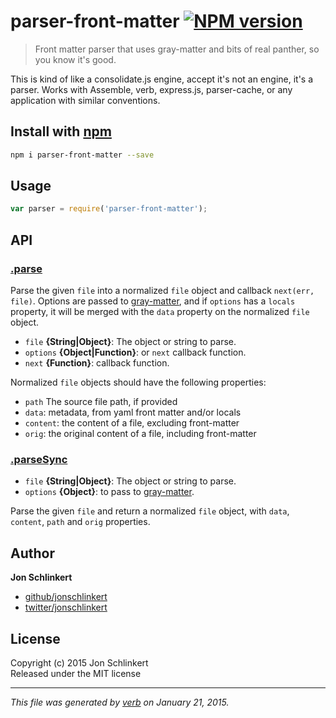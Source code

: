 # parser-front-matter [![NPM version](https://badge.fury.io/js/parser-front-matter.svg)](http://badge.fury.io/js/parser-front-matter)

> Front matter parser that uses gray-matter and bits of real panther, so you know it's good.

This is kind of like a consolidate.js engine, accept it's not an engine, it's a parser. Works with Assemble, verb, express.js, parser-cache, or any application with similar conventions.

## Install with [npm](npmjs.org)

```bash
npm i parser-front-matter --save
```

## Usage

```js
var parser = require('parser-front-matter');
```

## API
### [.parse](index.js#L35)

Parse the given `file` into a normalized `file` object and callback `next(err, file)`. Options are passed to [gray-matter], and if `options` has a `locals` property, it will be merged with the `data` property on the normalized `file` object.

* `file` **{String|Object}**: The object or string to parse.    
* `options` **{Object|Function}**: or `next` callback function.    
* `next` **{Function}**: callback function.    

Normalized `file` objects should have the following properties:

  - `path` The source file path, if provided
  - `data`: metadata, from yaml front matter and/or locals
  - `content`: the content of a file, excluding front-matter
  - `orig`: the original content of a file, including front-matter

### [.parseSync](index.js#L69)

* `file` **{String|Object}**: The object or string to parse.    
* `options` **{Object}**: to pass to [gray-matter].    

Parse the given `file` and return a normalized `file` object,
with `data`, `content`, `path` and `orig` properties.

## Author

**Jon Schlinkert**
 
+ [github/jonschlinkert](https://github.com/jonschlinkert)
+ [twitter/jonschlinkert](http://twitter.com/jonschlinkert) 

## License
Copyright (c) 2015 Jon Schlinkert  
Released under the MIT license

***

_This file was generated by [verb](https://github.com/assemble/verb) on January 21, 2015._


[gray-matter]: https://github.com/jonschlinkert/gray-matter "front matter parser"
[globby]: https://github.com/sindresorhus/globby
